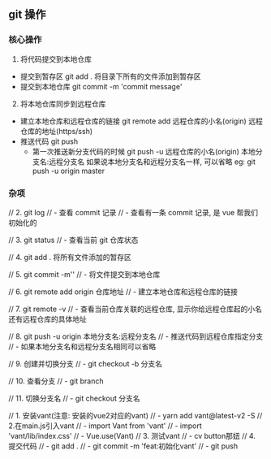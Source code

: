 ## git 操作

### 核心操作

1. 将代码提交到本地仓库

- 提交到暂存区 git add . 将目录下所有的文件添加到暂存区
- 提交到本地仓库 git commit -m 'commit message'

2. 将本地仓库同步到远程仓库

- 建立本地仓库和远程仓库的链接 git remote add 远程仓库的小名(origin) 远程仓库的地址(https/ssh)
- 推送代码 git push
  - 第一次推送新分支代码的时候 git push -u 远程仓库的小名(origin) 本地分支名:远程分支名
    如果说本地分支名和远程分支名一样, 可以省略 eg: git push -u origin master

### 杂项

// 2. git log
// - 查看 commit 记录
// - 查看有一条 commit 记录, 是 vue 帮我们初始化的

// 3. git status
// - 查看当前 git 仓库状态

// 4. git add . 将所有文件添加的暂存区

// 5. git commit -m''
// - 将文件提交到本地仓库

// 6. git remote add origin 仓库地址
// - 建立本地仓库和远程仓库的链接

// 7. git remote -v
// - 查看当前仓库关联的远程仓库, 显示你给远程仓库起的小名还有远程仓库的具体地址

// 8. git push -u origin 本地分支名:远程分支名
// - 推送代码到远程仓库指定分支
// - 如果本地分支名和远程分支名相同可以省略

// 9. 创建并切换分支
// - git checkout -b 分支名

// 10. 查看分支
// - git branch



// 11. 切换分支名
// - git checkout 分支名

// 1. 安装vant(注意: 安装的vue2对应的vant)
//   -  yarn add vant@latest-v2 -S
// 2.在main.js引入vant
//  - import Vant from 'vant'
//  - import 'vant/lib/index.css'
//  - Vue.use(Vant)
// 3. 测试vant
//  - cv button那妞
// 4. 提交代码
// - git add .
// - git commit -m 'feat:初始化vant'
// - git push